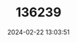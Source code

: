 ---
title: "136239"
category: "Anoura fistulata"
draft: false
date: 2024-02-22 13:03:51
languages:
  German: ["Röhrenlippen-Langnasenfledermaus"]
  English: ["Tube-lipped Tailless Bat"]
---